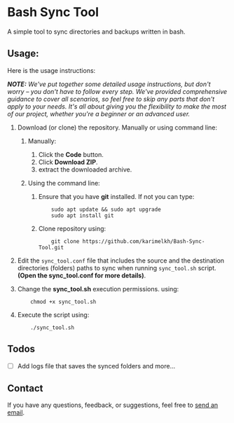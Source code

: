 # Bash Sync Tool

A simple tool to sync directories and backups written in bash.


## Usage:

Here is the usage instructions:

_**NOTE:** We've put together some detailed usage instructions, but don't worry – you don't have to follow every step.
We've provided comprehensive guidance to cover all scenarios, so feel free to skip any parts that don't apply to your needs.
It's all about giving you the flexibility to make the most of our project, whether you're a beginner or an advanced user._

1. Download (or clone) the repository. Manually or using command line:
	1. Manually:
		1. Click the **Code** button.
		2. Click **Download ZIP**.
		3. extract the downloaded archive.

	2. Using the command line:
		1. Ensure that you have **git** installed. If not you can type:
			```
				sudo apt update && sudo apt upgrade
				sudo apt install git
			```

		2. Clone repository using:
			```
				git clone https://github.com/karimelkh/Bash-Sync-Tool.git
			```

2. Edit the `sync_tool.conf` file that includes the source and the destination directories (folders) paths to sync when running `sync_tool.sh` script. **(Open the sync_tool.conf for more details)**.

3. Change the **sync_tool.sh** execution permissions. using:
	```
		chmod +x sync_tool.sh
	```

4. Execute the script using:
	```
		./sync_tool.sh
	```


## Todos

- [ ] Add logs file that saves the synced folders and more...


## Contact

If you have any questions, feedback, or suggestions, feel free to [send an email](mailto:karimelkhanoufi22@gmail.com).
